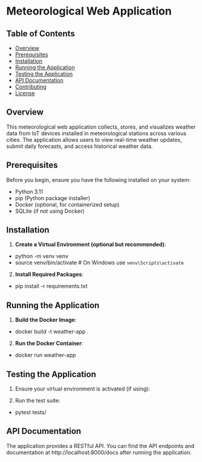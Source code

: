 # Meteorological Web Application

## Table of Contents

- [Overview](#overview)
- [Prerequisites](#prerequisites)
- [Installation](#installation)
- [Running the Application](#running-the-application)
- [Testing the Application](#testing-the-application)
- [API Documentation](#api-documentation)
- [Contributing](#contributing)
- [License](#license)

## Overview

This meteorological web application collects, stores, and visualizes weather data from IoT devices installed in meteorological stations across various cities. The application allows users to view real-time weather updates, submit daily forecasts, and access historical weather data.

## Prerequisites

Before you begin, ensure you have the following installed on your system:

- Python 3.11
- pip (Python package installer)
- Docker (optional, for containerized setup)
- SQLite (if not using Docker)

## Installation

1. **Create a Virtual Environment (optional but recommended)**:

- python -m venv venv
- source venv/bin/activate # On Windows use `venv\Scripts\activate`

2. **Install Required Packages**:

- pip install -r requirements.txt

## Running the Application

1. **Build the Docker Image**:

- docker build -t weather-app .

2. **Run the Docker Container**:

- docker run weather-app

## Testing the Application

1. Ensure your virtual environment is activated (if using):

2. Run the test suite:

- pytest tests/

## API Documentation

The application provides a RESTful API. You can find the API endpoints and documentation at http://localhost:8000/docs after running the application.
